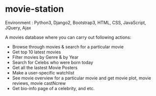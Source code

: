 # movie-station
Environment : Python3, Django2, Bootstrap3, HTML, CSS, JavaScript, JQuery, Ajax

A movies database where you can carry out following actions:
- Browse through movies & search for a particular movie
- Get top 10 latest movies
- Filter movies by Genre & by Year
- Search for Celebs who were born today
- Get all the lastest Movie Posters
- Make a user-specific watchlist
- See movie overview for a particular movie and get movie plot, movie reviews, movie castNcrew 
- Get bio-info page of a celebrity, and etc.
